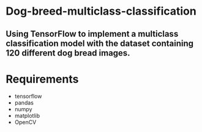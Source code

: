 # Dog-breed-multiclass-classification

## Using TensorFlow to implement a multiclass classification model with the dataset containing 120 different dog bread images.

# Requirements

* tensorflow
* pandas
* numpy
* matplotlib
* OpenCV
